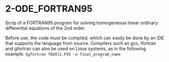 # 2-ODE_FORTRAN95
Scrip of a FORTRAN95 program for solving homogeneous linear ordinary differential equations of the 2nd order.

Before use, the code must be compiled, which can easily be done by an IDE that supports the language from source. 
Compilers such as gcc, lfortran and gfortran can also be used on Linux systems, as in the following example:
```$gfortran fEDOl2.F95 -o final_program_name```
